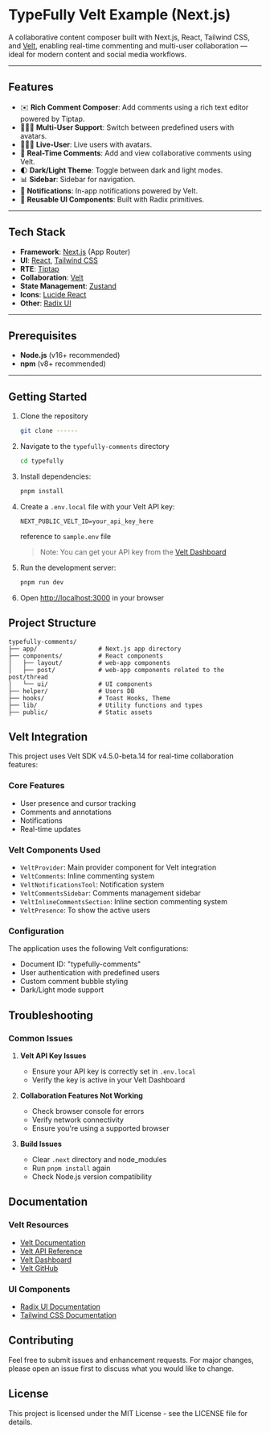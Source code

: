# TypeFully Velt Example (Next.js)

A collaborative content composer built with Next.js, React, Tailwind CSS, and [Velt](https://velt.dev), enabling real-time commenting and multi-user collaboration — ideal for modern content and social media workflows.

---

## Features

- ✉️ **Rich Comment Composer**: Add comments using a rich text editor powered by Tiptap.
- 🧑‍🤝‍🧑 **Multi-User Support**: Switch between predefined users with avatars.
- 🧑‍🤝‍🧑 **Live-User**: Live users with avatars.
- 💬 **Real-Time Comments**: Add and view collaborative comments using Velt.
- 🌓 **Dark/Light Theme**: Toggle between dark and light modes.
- 📊 **Sidebar**: Sidebar for navigation.
- 🔔 **Notifications**: In-app notifications powered by Velt.
- 🧩 **Reusable UI Components**: Built with Radix primitives.

---

## Tech Stack

- **Framework**: [Next.js](https://nextjs.org/) (App Router)
- **UI**: [React](https://react.dev/), [Tailwind CSS](https://tailwindcss.com/)
- **RTE**: [Tiptap](https://tiptap.dev/)
- **Collaboration**: [Velt](https://velt.dev/)
- **State Management**: [Zustand](https://zustand-demo.pmnd.rs/)
- **Icons**: [Lucide React](https://lucide.dev/)
- **Other**: [Radix UI](https://www.radix-ui.com/)

---

## Prerequisites

- **Node.js** (v16+ recommended)
- **npm** (v8+ recommended)

---

## Getting Started

1. Clone the repository

   ```bash
   git clone ------
   ```

2. Navigate to the `typefully-comments` directory

   ```bash
   cd typefully
   ```

3. Install dependencies:

   ```bash
   pnpm install
   ```

4. Create a `.env.local` file with your Velt API key:

   ```
   NEXT_PUBLIC_VELT_ID=your_api_key_here
   ```
   reference to `sample.env` file
   > Note: You can get your API key from the [Velt Dashboard](https://app.velt.dev)

5. Run the development server:

   ```bash
   pnpm run dev
   ```

6. Open [http://localhost:3000](http://localhost:3000) in your browser

## Project Structure

```
typefully-comments/
├── app/                 # Next.js app directory
├── components/          # React components
│   ├── layout/          # web-app components
│   ├── post/            # web-app components related to the post/thread
│   └── ui/              # UI components
├── helper/              # Users DB
├── hooks/               # Toast Hooks, Theme
├── lib/                 # Utility functions and types
├── public/              # Static assets
```

## Velt Integration

This project uses Velt SDK v4.5.0-beta.14 for real-time collaboration features:

### Core Features

- User presence and cursor tracking
- Comments and annotations
- Notifications
- Real-time updates

### Velt Components Used

- `VeltProvider`: Main provider component for Velt integration
- `VeltComments`: Inline commenting system
- `VeltNotificationsTool`: Notification system
- `VeltCommentsSidebar`: Comments management sidebar
- `VeltInlineCommentsSection`: Inline section commenting system
- `VeltPresence`: To show the active users

### Configuration

The application uses the following Velt configurations:

- Document ID: "typefully-comments"
- User authentication with predefined users
- Custom comment bubble styling
- Dark/Light mode support

## Troubleshooting

### Common Issues

1. **Velt API Key Issues**

   - Ensure your API key is correctly set in `.env.local`
   - Verify the key is active in your Velt Dashboard

2. **Collaboration Features Not Working**

   - Check browser console for errors
   - Verify network connectivity
   - Ensure you're using a supported browser

3. **Build Issues**
   - Clear `.next` directory and node_modules
   - Run `pnpm install` again
   - Check Node.js version compatibility

## Documentation

### Velt Resources

- [Velt Documentation](https://docs.velt.dev/getting-started/introduction)
- [Velt API Reference](https://docs.velt.dev/api-reference)
- [Velt Dashboard](https://app.velt.dev)
- [Velt GitHub](https://github.com/veltdev)

### UI Components

- [Radix UI Documentation](https://www.radix-ui.com/themes/docs/overview/getting-started)
- [Tailwind CSS Documentation](https://tailwindcss.com/docs)

## Contributing

Feel free to submit issues and enhancement requests. For major changes, please open an issue first to discuss what you would like to change.

## License

This project is licensed under the MIT License - see the LICENSE file for details.

